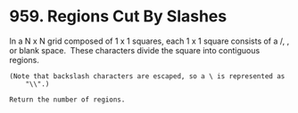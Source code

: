 # 959. Regions Cut By Slashes

In a N x N grid composed of 1 x 1 squares, each 1 x 1 square consists of a
        /, \, or blank space.  These characters divide the square
        into contiguous regions.

    (Note that backslash characters are escaped, so a \ is represented as
        "\\".)

    Return the number of regions.